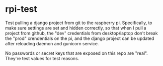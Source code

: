 # rpi-test

Test pulling a django project from git to the raspberry pi. Specifically, to make sure settings are set and hidden correctly, so that when I pull a project from github, the "dev" credentials from desktop/laptop don't break the "prod" crendentials on the pi, and the django project can be updated after reloading daemon and gunicorn service.

No passwords or secret keys that are exposed on this repo are "real". They're test values for test reasons.
